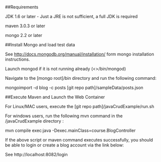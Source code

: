 ##Requirements

JDK 1.6 or later - Just a JRE is not sufficient, a full JDK is required

maven 3.0.3 or later

mongo 2.2 or later

##Install Mongo and load test data

See http://docs.mongodb.org/manual/installation/ form mongo installation instructions.

Launch mongod if it is not running already (<<mongo root>>/bin/mongod)

Navigate to the [mongo root]/bin directory and run the following command:

mongoimport -d blog -c posts [git repo path]/sampleData/posts.json

##Execute Maven and Launch the Web Container

For Linux/MAC users, execute the [git repo path]/javaCrudExample/run.sh

For windows users, run the following mvn command in the <git repo path>/javaCrudExample directory :

mvn compile exec:java -Dexec.mainClass=course.BlogController

If the above script or maven command executes successfully, you should be able to login or create a blog account via the link below:

See http://localhost:8082/login





